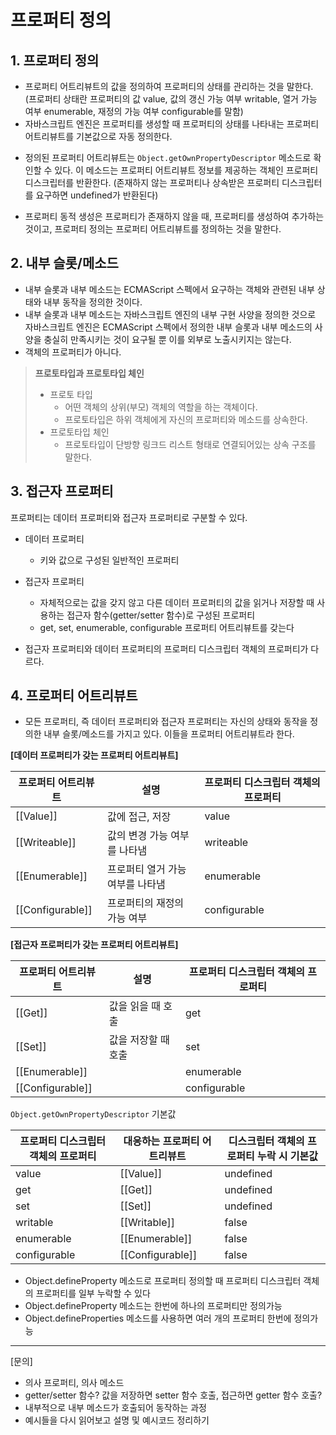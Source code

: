 # 프로퍼티 정의



## 1. 프로퍼티 정의

- 프로퍼티 어트리뷰트의 값을 정의하여 프로퍼티의 상태를 관리하는 것을 말한다. (프로퍼티 상태란 프로퍼티의 값 value, 값의 갱신 가능 여부 writable, 열거 가능 여부 enumerable, 재정의 가능 여부 configurable를 말함)
- 자바스크립트 엔진은 프로퍼티를 생성할 때 프로퍼티의 상태를 나타내는 프로퍼티 어트리뷰트를 기본값으로 자동 정의한다.

+ 정의된 프로퍼티 어트리뷰트는 <code>Object.getOwnPropertyDescriptor</code> 메소드로 확인할 수 있다. 이 메소드는 프로퍼티 어트리뷰트 정보를 제공하는 객체인 프로퍼티 디스크립터를 반환한다. (존재하지 않는 프로퍼티나 상속받은 프로퍼티 디스크립터를 요구하면 undefined가 반환된다)

- 프로퍼티 동적 생성은 프로퍼티가 존재하지 않을 때, 프로퍼티를 생성하여 추가하는 것이고, 프로퍼티 정의는 프로퍼티 어트리뷰트를 정의하는 것을 말한다.



## 2. 내부 슬롯/메소드

- 내부 슬롯과 내부 메소드는 ECMAScript 스펙에서 요구하는 객체와 관련된 내부 상태와 내부 동작을 정의한 것이다.
-  내부 슬롯과 내부 메소드는 자바스크립트 엔진의 내부 구현 사양을 정의한 것으로 자바스크립트 엔진은 ECMAScript 스펙에서 정의한 내부 슬롯과 내부 메소드의 사양을 충실히 만족시키는 것이 요구될 뿐 이를 외부로 노출시키지는 않는다. 
- 객체의 프로퍼티가 아니다.



> **프로토타입과 프로토타입 체인**
>
> - 프로토 타입
>   - 어떤 객체의 상위(부모) 객체의 역할을 하는 객체이다.
>   - 프로토타입은 하위 객체에게 자신의 프로퍼티와 메소드를 상속한다.
> - 프로토타입 체인
>   - 프로토타입이 단방향 링크드 리스트 형태로 연결되어있는 상속 구조를 말한다.



## 3. 접근자 프로퍼티

프로퍼티는 데이터 프로퍼티와 접근자 프로퍼티로 구분할 수 있다.

- 데이터 프로퍼티
  - 키와 값으로 구성된 일반적인 프로퍼티
- 접근자 프로퍼티
  - 자체적으로는 값을 갖지 않고 다른 데이터 프로퍼티의 값을 읽거나 저장할 때 사용하는 접근자 함수(getter/setter 함수)로 구성된 프로퍼티
  - get, set, enumerable, configurable 프로퍼티 어트리뷰트를 갖는다

- 접근자 프로퍼티와 데이터 프로퍼티의 프로퍼티 디스크립터 객체의 프로퍼티가 다르다.



## 4. 프로퍼티 어트리뷰트

- 모든 프로퍼티, 즉 데이터 프로퍼티와 접근자 프로퍼티는 자신의 상태와 동작을 정의한 내부 슬롯/메소드를 가지고 있다. 이들을 프로퍼티 어트리뷰트라 한다.



**[데이터 프로퍼티가 갖는 프로퍼티 어트리뷰트]**

| 프로퍼티 어트리뷰트 | 설명                             | 프로퍼티 디스크립터 객체의 프로퍼티 |
| ------------------- | -------------------------------- | ----------------------------------- |
| [[Value]]           | 값에 접근, 저장                  | value                               |
| [[Writeable]]       | 값의 변경 가능 여부를 나타냄     | writeable                           |
| [[Enumerable]]      | 프로퍼티 열거 가능 여부를 나타냄 | enumerable                          |
| [[Configurable]]    | 프로퍼티의 재정의 가능 여부      | configurable                        |



**[접근자 프로퍼티가 갖는 프로퍼티 어트리뷰트]**

| 프로퍼티 어트리뷰트 | 설명                | 프로퍼티 디스크립터 객체의 프로퍼티 |
| ------------------- | ------------------- | ----------------------------------- |
| [[Get]]             | 값을 읽을 때 호출   | get                                 |
| [[Set]]             | 값을 저장할 때 호출 | set                                 |
| [[Enumerable]]      |                     | enumerable                          |
| [[Configurable]]    |                     | configurable                        |



<code>Object.getOwnPropertyDescriptor</code>  기본값

| 프로퍼티 디스크립터 객체의 프로퍼티 | 대응하는 프로퍼티 어트리뷰트 | 디스크립터 객체의 프로퍼티 누락 시 기본값 |
| ----------------------------------- | ---------------------------- | ----------------------------------------- |
| value                               | [[Value]]                    | undefined                                 |
| get                                 | [[Get]]                      | undefined                                 |
| set                                 | [[Set]]                      | undefined                                 |
| writable                            | [[Writable]]                 | false                                     |
| enumerable                          | [[Enumerable]]               | false                                     |
| configurable                        | [[Configurable]]             | false                                     |

-  Object.defineProperty 메소드로 프로퍼티 정의할 때 프로퍼티 디스크립터 객체의 프로퍼티를 일부 누락할 수 있다 
- Object.defineProperty 메소드는 한번에 하나의 프로퍼티만 정의가능
- Object.defineProperties 메소드를 사용하면 여러 개의 프로퍼티 한번에 정의가능

---

[문의]

- 의사 프로퍼티, 의사 메소드
- getter/setter 함수? 값을 저장하면 setter 함수 호출, 접근하면 getter 함수 호출?
- 내부적으로 내부 메소드가 호출되어 동작하는 과정
- 예시들을 다시 읽어보고 설명 및 예시코드 정리하기